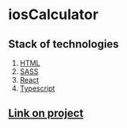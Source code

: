 # iosCalculator


<h2>Stack of technologies</h2>
<ol>
  <li><a href="https://developer.mozilla.org/ru/docs/Web/HTML">HTML</a></li>
  <li><a href="https://sass-lang.com/">SASS</a></li>
  <li><a href="https://reactjs.org/">React</a></li>
  <li><a href="https://www.typescriptlang.org/">Typescript</a></li>
</ol>

<h2><a href="https://deniskakaka.github.io/iosCalculator"/>Link on project</a></h2>
